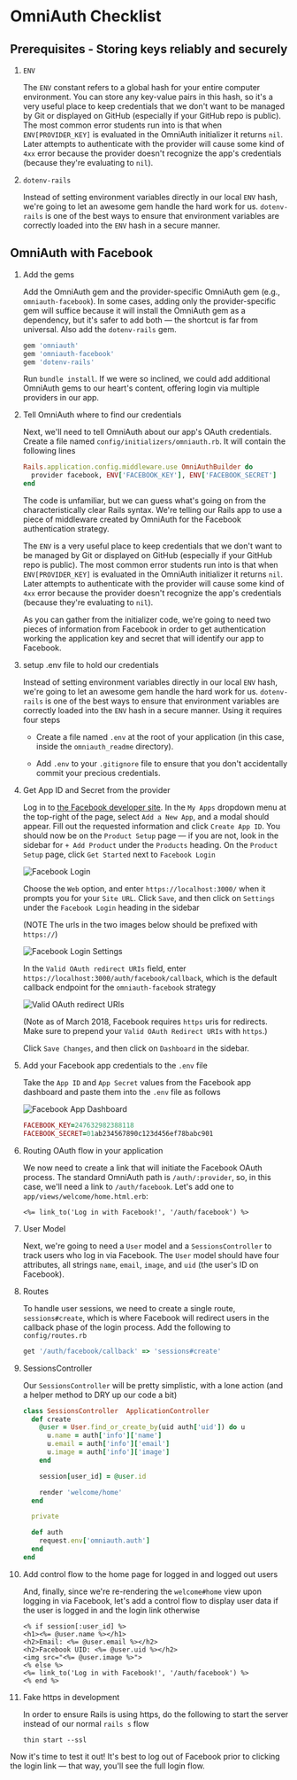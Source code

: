 # OmniAuth Checklist

## Prerequisites - Storing keys reliably and securely

1. `ENV`

    The `ENV` constant refers to a global hash for your entire computer environment. You can store any key-value pairs in this hash, so it's a very useful place to keep credentials that we don't want to be managed by Git or displayed on GitHub (especially if your GitHub repo is public). The most common error students run into is that when `ENV[PROVIDER_KEY]` is evaluated in the OmniAuth initializer it returns `nil`. Later attempts to authenticate with the provider will cause some kind of `4xx` error because the provider doesn't recognize the app's credentials (because they're evaluating to `nil`).

2. `dotenv-rails`

    Instead of setting environment variables directly in our local `ENV` hash, we're going to let an awesome gem handle the hard work for us. `dotenv-rails` is one of the best ways to ensure that environment variables are correctly loaded into the `ENV` hash in a secure manner.

## OmniAuth with Facebook

1. Add the gems

    Add the OmniAuth gem and the provider-specific OmniAuth gem (e.g., `omniauth-facebook`). In some cases, adding only the provider-specific gem will suffice because it will install the OmniAuth gem as a dependency, but it's safer to add both — the shortcut is far from universal. Also add the `dotenv-rails` gem.

    ```ruby
    gem 'omniauth'
    gem 'omniauth-facebook'
    gem 'dotenv-rails'
    ```

    Run `bundle install`. If we were so inclined, we could add additional OmniAuth gems to our heart's content, offering login via multiple providers in our app.

2. Tell OmniAuth where to find our credentials

    Next, we'll need to tell OmniAuth about our app's OAuth credentials. Create a file named `config/initializers/omniauth.rb`. It will contain the following lines

    ```ruby
    Rails.application.config.middleware.use OmniAuthBuilder do
      provider facebook, ENV['FACEBOOK_KEY'], ENV['FACEBOOK_SECRET']
    end
    ```

    The code is unfamiliar, but we can guess what's going on from the characteristically clear Rails syntax. We're telling our Rails app to use a piece of middleware created by OmniAuth for the Facebook authentication strategy.

    The `ENV` is a very useful place to keep credentials that we don't want to be managed by Git or displayed on GitHub (especially if your GitHub repo is public). The most common error students run into is that when `ENV[PROVIDER_KEY]` is evaluated in the OmniAuth initializer it returns `nil`. Later attempts to authenticate with the provider will cause some kind of `4xx` error because the provider doesn't recognize the app's credentials (because they're evaluating to `nil`).

    As you can gather from the initializer code, we're going to need two pieces of information from Facebook in order to get authentication working the application key and secret that will identify our app to Facebook.

3. setup .env file to hold our credentials

    Instead of setting environment variables directly in our local `ENV` hash, we're going to let an awesome gem handle the hard work for us. `dotenv-rails` is one of the best ways to ensure that environment variables are correctly loaded into the `ENV` hash in a secure manner. Using it requires four steps

    - Create a file named `.env` at the root of your application (in this case, inside the `omniauth_readme` directory).

    - Add `.env` to your `.gitignore` file to ensure that you don't accidentally commit your precious credentials.

4. Get App ID and Secret from the provider

    Log in to  [the Facebook developer site](https://developers.facebook.com/). In the `My Apps` dropdown menu at the top-right of the page, select `Add a New App`, and a modal should appear. Fill out the requested information and click `Create App ID`. You should now be on the `Product Setup` page — if you are not, look in the sidebar for `+ Add Product` under the `Products` heading. On the `Product Setup` page, click `Get Started` next to `Facebook Login`

    ![Facebook Login](https://user-images.githubusercontent.com/17556281/27402847-25d8c782-5696-11e7-8fa0-2aaa6602de06.png)

    Choose the `Web` option, and enter `https://localhost:3000/` when it prompts you for your `Site URL`. Click `Save`, and then click on `Settings` under the `Facebook Login` heading in the sidebar

    (NOTE The urls in the two images below should be prefixed with `https://`)

    ![Facebook Login Settings](https://user-images.githubusercontent.com/17556281/27403332-0cf83f84-5698-11e7-9e59-acb8ec82a5d2.png)

    In the `Valid OAuth redirect URIs` field, enter `https://localhost:3000/auth/facebook/callback`, which is the default callback endpoint for the `omniauth-facebook` strategy

    ![Valid OAuth redirect URIs](https://user-images.githubusercontent.com/17556281/27404131-f5aea626-569a-11e7-9f76-df563870d81a.png)

    (Note as of March 2018, Facebook requires `https` uris for redirects. Make sure to prepend your `Valid OAuth Redirect URIs` with `https`.)

    Click `Save Changes`, and then click on `Dashboard` in the sidebar.

5. Add your Facebook app credentials to the `.env` file

    Take the `App ID` and `App Secret` values from the Facebook app dashboard and paste them into the `.env` file as follows

    ![Facebook App Dashboard](https://user-images.githubusercontent.com/17556281/27404133-f7220c00-569a-11e7-9494-bc3c805b31d0.png)

    ```ruby
    FACEBOOK_KEY=247632982388118
    FACEBOOK_SECRET=01ab234567890c123d456ef78babc901
    ```

6. Routing OAuth flow in your application

    We now need to create a link that will initiate the Facebook OAuth process. The standard OmniAuth path is `/auth/:provider`, so, in this case, we'll need a link to `/auth/facebook`. Let's add one to `app/views/welcome/home.html.erb`:

    ```erb
    <%= link_to('Log in with Facebook!', '/auth/facebook') %>
    ```

7. User Model

    Next, we're going to need a `User` model and a `SessionsController` to track users who log in via Facebook. The `User` model should have four attributes, all strings `name`, `email`, `image`, and `uid` (the user's ID on Facebook).

8. Routes

    To handle user sessions, we need to create a single route, `sessions#create`, which is where Facebook will redirect users in the callback phase of the login process. Add the following to `config/routes.rb`

    ```ruby
    get '/auth/facebook/callback' => 'sessions#create'
    ```

9. SessionsController

    Our `SessionsController` will be pretty simplistic, with a lone action (and a helper method to DRY up our code a bit)
    ```ruby
    class SessionsController  ApplicationController
      def create
        @user = User.find_or_create_by(uid auth['uid']) do u
          u.name = auth['info']['name']
          u.email = auth['info']['email']
          u.image = auth['info']['image']
        end

        session[user_id] = @user.id

        render 'welcome/home'
      end

      private

      def auth
        request.env['omniauth.auth']
      end
    end
    ```

10. Add control flow to the home page for logged in and logged out users

    And, finally, since we're re-rendering the `welcome#home` view upon logging in via Facebook, let's add a control flow to display user data if the user is logged in and the login link otherwise

    ```erb
    <% if session[:user_id] %>
    <h1><%= @user.name %></h1>
    <h2>Email: <%= @user.email %></h2>
    <h2>Facebook UID: <%= @user.uid %></h2>
    <img src="<%= @user.image %>">
    <% else %>
    <%= link_to('Log in with Facebook!', '/auth/facebook') %>
    <% end %>
    ```

11. Fake https in development

    In order to ensure Rails is using https, do the following to start the server instead of our normal `rails s` flow

    `thin start --ssl`

Now it's time to test it out! It's best to log out of Facebook prior to clicking the login link — that way, you'll see the full login flow.
